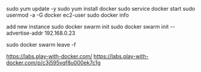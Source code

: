 sudo yum update -y
sudo yum install docker
sudo service docker start
sudo usermod -a -G docker ec2-user
sudo docker info

add new instance
sudo docker swarm init
sudo docker swarm init --advertise-addr 192.168.0.23

sudo docker swarm leave -f

https://labs.play-with-docker.com/
https://labs.play-with-docker.com/p/c3j595vqf8u000ek7c1g




